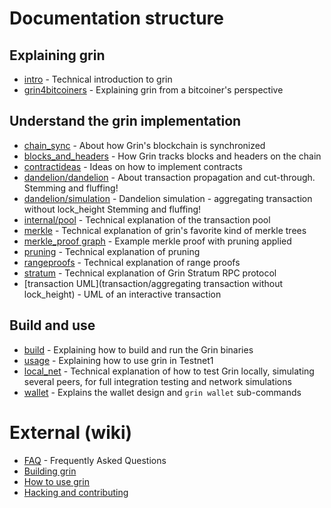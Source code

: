 # Documentation structure

## Explaining grin
- [intro](intro.md) - Technical introduction to grin
- [grin4bitcoiners](grin4bitcoiners.md) - Explaining grin from a bitcoiner's perspective

## Understand the grin implementation
- [chain_sync](chain/chain_sync.md) - About how Grin's blockchain is synchronized
- [blocks_and_headers](chain/blocks_and_headers.md) - How Grin tracks blocks and headers on the chain
- [contractideas](contractideas.md) - Ideas on how to implement contracts
- [dandelion/dandelion](dandelion/dandelion.md) - About transaction propagation and cut-through. Stemming and fluffing!
- [dandelion/simulation](dandelion/simulation.md) - Dandelion simulation - aggregating transaction without lock_height Stemming and fluffing!
- [internal/pool](internal/pool.md) - Technical explanation of the transaction pool
- [merkle](merkle.md) - Technical explanation of grin's favorite kind of merkle trees
- [merkle_proof graph](merkle_proof/merkle_proof.png) - Example merkle proof with pruning applied
- [pruning](pruning.md) - Technical explanation of pruning
- [rangeproofs](rangeproofs.md) - Technical explanation of range proofs
- [stratum](stratum.md) - Technical explanation of Grin Stratum RPC protocol
- [transaction UML](transaction/aggregating transaction without lock_height) - UML of an interactive transaction

## Build and use
- [build](build.md) - Explaining how to build and run the Grin binaries
- [usage](usage.md) - Explaining how to use grin in Testnet1
- [local_net](local_net.md) - Technical explanation of how to test Grin locally, simulating several peers, for full integration testing and network simulations
- [wallet](wallet/usage.md) - Explains the wallet design and `grin wallet` sub-commands

# External (wiki)
- [FAQ](https://github.com/mimblewimble/docs/wiki/FAQ) - Frequently Asked Questions
- [Building grin](https://github.com/mimblewimble/docs/wiki/Building)
- [How to use grin](https://github.com/mimblewimble/docs/wiki/How-to-use-grin)
- [Hacking and contributing](https://github.com/mimblewimble/docs/wiki/Hacking-and-contributing)
